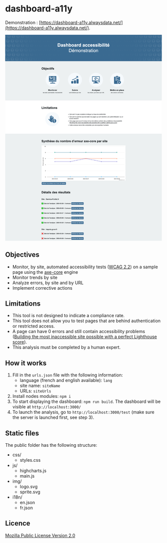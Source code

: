 # dashboard-a11y

Demonstration : [https://dashboard-a11y.alwaysdata.net/](https://dashboard-a11y.alwaysdata.net/).

![](demo.webp)

## Objectives
- Monitor, by site, automated accessibility tests ([WCAG 2.2](https://www.w3.org/TR/WCAG22/)) on a sample page using the [axe-core](https://github.com/dequelabs/axe-core) engine
- Monitor trends by site
- Analyze errors, by site and by URL
- Implement corrective actions

## Limitations
- This tool is not designed to indicate a compliance rate.
- This tool does not allow you to test pages that are behind authentication or restricted access.
- A page can have 0 errors and still contain accessibility problems ([Building the most inaccessible site possible with a perfect Lighthouse score](https://www.matuzo.at/blog/building-the-most-inaccessible-site-possible-with-a-perfect-lighthouse-score/)).
- This analysis must be completed by a human expert.

## How it works
1. Fill in the `urls.json` file with the following information: 
    - language (french and english available): `lang`
    - site name: `siteName`
    - URLs: `siteUrls`
2. Install nodes modules: `npm i`
3. To start displaying the dashboard: `npm run build`. The dashboard will be visible at `http://localhost:3000/` 
4. To launch the analysis, go to `http://localhost:3000/test` (make sure the server is launched first, see step 3).

## Static files
The public folder has the following structure:
- css/
    - styles.css
- js/
    - highcharts.js
    - main.js
- img/
    - logo.svg
    - sprite.svg
- i18n/
    - en.json
    - fr.json

## Licence
[Mozilla Public License Version 2.0](https://gitlab.com/temesis/dashboard-a11y/-/raw/main/LICENSE)